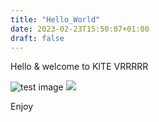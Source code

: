 ```yaml
---
title: "Hello_World"
date: 2023-02-23T15:50:07+01:00
draft: false
---
```


Hello & welcome to KITE VRRRRR

![test image](/test1.png)
<img src = "/test1.png">


Enjoy

